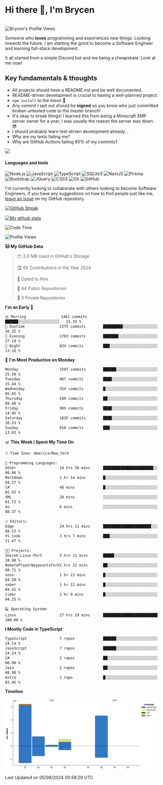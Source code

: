 # Hi there 👋, I'm Brycen

<br>
<img src="https://komarev.com/ghpvc/?username=BrycensRanch" alt="Brycen's Profile Views" />

Someone who **loves** programming and experiences new things. Looking towards the future, I am starting the grind to become a Software Engineer and learning full-stack development.

It all started from a simple Discord bot and me being a cheapskate. Look at me now!

## Key fundamentals & thoughts

- All projects should have a README.md and be well documented.
- README-driven development is crucial to having a well-planned project.
- `npm install` to the moon 🚀
- Any commit I spit out should be **signed** so you know who just committed broken untested code to the master branch!
- It's okay to break things! I learned this from being a Minecraft SMP server owner for a year, I was usually the reason the server was down. 😎
- I should probably learn test-driven development already...
- Why are my tests failing me?
- Why are GitHub Actions failing 80% of my commits? 

<img src="https://res.cloudinary.com/practicaldev/image/fetch/s--OoBLh7-Q--/c_limit%2Cf_auto%2Cfl_progressive%2Cq_auto%2Cw_880/https://cdn-images-1.medium.com/max/1614/1%2A8BlqJ8lNVZzuRjAg1mZ50w.png" height="400"/>

<h4>Languages and tools</h4>
<p>
  <img src="https://img.shields.io/badge/node.js%20-%2343853D.svg?&style=for-the-badge&logo=node.js&logoColor=white" alt="Node.js" />
  <img src="https://img.shields.io/badge/javascript%20-%23323330.svg?&style=for-the-badge&logo=javascript&logoColor=%23F7DF1E" alt="JavaScript" />
  <img src="https://img.shields.io/badge/typescript%20-%23323330.svg?&style=for-the-badge&logo=typescript&logoColor=#3467eb" alt="TypeScript" />
  <img src="https://img.shields.io/badge/sqlite3%20-%23323330.svg?&style=for-the-badge&logo=sqlite&logoColor=#3467eb" alt="SQLite3" />
  <img src="https://img.shields.io/badge/Next.JS%20-%23323330.svg?&style=for-the-badge&logo=next.js&logoColor=#3467eb" alt="NextJS" />
  <img src="https://img.shields.io/badge/Prisma%20-%23323330.svg?&style=for-the-badge&logo=prisma&logoColor=#3467eb" alt="Prisma" />
  <img src="https://img.shields.io/badge/bootstrap%20-%23323330.svg?&style=for-the-badge&logo=bootstrap" alt="Bootstrap" />
  <img src="https://img.shields.io/badge/jquery%20-%23323330.svg?&style=for-the-badge&logo=jquery" alt="JQuery" />
  <img src="https://img.shields.io/badge/css3%20-%23323330.svg?&style=for-the-badge&logo=css3" alt="CSS3" />
  <img src="https://img.shields.io/badge/git%20-%23323330.svg?&style=for-the-badge&logo=git" alt="Git" />
  <img src="https://img.shields.io/badge/github%20-%23323330.svg?&style=for-the-badge&logo=github" alt="GitHub" />
</p>

 I'm currently looking to collaborate with others looking to become Software Engineers, if you have any suggestions on how to find people just like me, [leave an issue](https://github.com/BrycensRanch/BrycensRanch/issues/new) on my GitHub repository.
 
 <p><a href="https://git.io/streak-stats"><img src="https://streak-stats.demolab.com?user=BrycensRanch&amp;theme=dark&amp;hide_border=true&amp;fire=EB5454&amp;ring=0CEB19" alt="GitHub Streak"></a></p>

<a href="https://github.com/anuraghazra/github-readme-stats">
  <img align="center" src="https://github-readme-stats.anuraghazra1.vercel.app/api?username=BrycensRanch&show_icons=true&line_height=27&include_all_commits=true" alt="My github stats" />
</a>

<!--START_SECTION:waka-->
![Code Time](http://img.shields.io/badge/Code%20Time-765%20hrs%2045%20mins-blue)

![Profile Views](http://img.shields.io/badge/Profile%20Views-1-blue)

**🐱 My GitHub Data** 

> 📦 2.0 MB Used in GitHub's Storage 
 > 
> 🏆 65 Contributions in the Year 2024
 > 
> 💼 Opted to Hire
 > 
> 📜 44 Public Repositories 
 > 
> 🔑 3 Private Repositories 
 > 
**I'm an Early 🐤** 

```text
🌞 Morning                1461 commits        ██████░░░░░░░░░░░░░░░░░░░   23.33 % 
🌆 Daytime                2275 commits        █████████░░░░░░░░░░░░░░░░   36.32 % 
🌃 Evening                1703 commits        ███████░░░░░░░░░░░░░░░░░░   27.19 % 
🌙 Night                  824 commits         ███░░░░░░░░░░░░░░░░░░░░░░   13.16 % 
```
📅 **I'm Most Productive on Monday** 

```text
Monday                   1597 commits        ██████░░░░░░░░░░░░░░░░░░░   25.50 % 
Tuesday                  967 commits         ████░░░░░░░░░░░░░░░░░░░░░   15.44 % 
Wednesday                354 commits         █░░░░░░░░░░░░░░░░░░░░░░░░   05.65 % 
Thursday                 589 commits         ██░░░░░░░░░░░░░░░░░░░░░░░   09.40 % 
Friday                   905 commits         ████░░░░░░░░░░░░░░░░░░░░░   14.45 % 
Saturday                 1035 commits        ████░░░░░░░░░░░░░░░░░░░░░   16.53 % 
Sunday                   816 commits         ███░░░░░░░░░░░░░░░░░░░░░░   13.03 % 
```


📊 **This Week I Spent My Time On** 

```text
🕑︎ Time Zone: America/New_York

💬 Programming Languages: 
Other                    24 hrs 36 mins      ███████████████████████░░   90.06 % 
Markdown                 1 hr 14 mins        █░░░░░░░░░░░░░░░░░░░░░░░░   04.57 % 
C#                       48 mins             █░░░░░░░░░░░░░░░░░░░░░░░░   02.93 % 
XML                      28 mins             ░░░░░░░░░░░░░░░░░░░░░░░░░   01.72 % 
Go                       6 mins              ░░░░░░░░░░░░░░░░░░░░░░░░░   00.37 % 

🔥 Editors: 
Edge                     24 hrs 11 mins      ██████████████████████░░░   88.53 % 
VS Code                  3 hrs 7 mins        ███░░░░░░░░░░░░░░░░░░░░░░   11.47 % 

🐱‍💻 Projects: 
ShareX-Linux-Port        5 hrs 11 mins       █████░░░░░░░░░░░░░░░░░░░░   18.98 % 
RemotePlayerWaypointsForX2 hrs 22 mins       ██░░░░░░░░░░░░░░░░░░░░░░░   08.71 % 
xone                     1 hr 13 mins        █░░░░░░░░░░░░░░░░░░░░░░░░   04.50 % 
sober                    1 hr 12 mins        █░░░░░░░░░░░░░░░░░░░░░░░░   04.41 % 
Cider                    1 hr 9 mins         █░░░░░░░░░░░░░░░░░░░░░░░░   04.25 % 

💻 Operating System: 
Linux                    27 hrs 19 mins      █████████████████████████   100.00 % 
```

**I Mostly Code in TypeScript** 

```text
TypeScript               7 repos             ██████░░░░░░░░░░░░░░░░░░░   24.14 % 
JavaScript               7 repos             ██████░░░░░░░░░░░░░░░░░░░   24.14 % 
C#                       2 repos             ██░░░░░░░░░░░░░░░░░░░░░░░   06.90 % 
Java                     2 repos             ██░░░░░░░░░░░░░░░░░░░░░░░   06.90 % 
Astro                    1 repo              █░░░░░░░░░░░░░░░░░░░░░░░░   03.45 % 
```



**Timeline**

![Lines of Code chart](https://raw.githubusercontent.com/BrycensRanch/BrycensRanch/main/assets/bar_graph.png)


 Last Updated on 05/08/2024 00:58:29 UTC
<!--END_SECTION:waka-->

<!--
**BrycensRanch/BrycensRanch** is a ✨ _special_ ✨ repository because its `README.md` (this file) appears on your GitHub profile.

Here are some ideas to get you started:

- 🔭 I’m currently working on ...
- 🌱 I’m currently learning ...
- 👯 I’m looking to collaborate on ...
- 🤔 I’m looking for help with ...
- 💬 Ask me about ...
- 📫 How to reach me: ...
- 😄 Pronouns: ...
- ⚡ Fun fact: ...
-->
